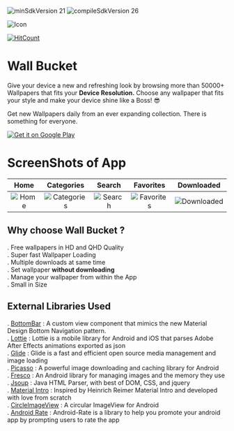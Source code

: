 ![minSdkVersion 21](https://img.shields.io/badge/minSdkVersion-21-red.svg?style=true)
![compileSdkVersion 26](https://img.shields.io/badge/compileSdkVersion-24-yellow.svg?style=true)

 ![Icon](https://i.imgur.com/S1Zytjq.png)  

 [![HitCount](http://hits.dwyl.io/YuganshT79/Wall-Plus.svg)](http://hits.dwyl.io/YuganshT79/Wall-Plus)
 
# **Wall Bucket**
Give your device a new and refreshing look by browsing more than 50000+ Wallpapers that fits your 
**Device Resolution.**
Choose any wallpaper that fits your style and make your device shine 
like a Boss! :sunglasses:

Get new Wallpapers daily from an ever expanding collection.
There is something for everyone.

[![Get it on Google Play](https://developer.android.com/images/brand/en_generic_rgb_wo_60.png)](https://play.google.com/store/apps/details?id=ytstudios.wall.bucket)

# **ScreenShots of App**
| Home | Categories | Search | Favorites | Downloaded |
|:-:|:-:|:-:|:-:|:-:|
| ![Home](https://i.imgur.com/3zkw6BY.png) | ![Categories](https://i.imgur.com/5Z5ENHV.png) | ![Search](https://i.imgur.com/vcnSVaW.png) | ![Favorites](https://i.imgur.com/ADDfQzt.png) | ![Downloaded](https://i.imgur.com/oeWWrr0.png)


## **Why choose Wall Bucket ?**  
. Free wallpapers in HD and QHD Quality  
. Super fast Wallpaper Loading    
. Multiple downloads at same time   
. Set wallpaper **without downloading**  
. Manage your wallpaper from within the App  
. Small in Size   

## **External Libraries Used**
.  [BottomBar](https://github.com/roughike/BottomBar) : A custom view component that mimics the new Material Design Bottom Navigation pattern.  
. [Lottie](https://github.com/airbnb/lottie) : Lottie is a mobile library for Android and iOS that parses Adobe After Effects animations exported as json  
. [Glide](https://github.com/bumptech/glide) : Glide is a fast and efficient open source media management and image loading  
. [Picasso](https://github.com/square/picasso) : A powerful image downloading and caching library for Android  
. [Fresco](https://github.com/facebook/fresco) : An Android library for managing images and the memory they use  
. [Jsoup](https://github.com/jhy/jsoup) : Java HTML Parser, with best of DOM, CSS, and jquery  
. [Material Intro](https://github.com/TangoAgency/material-intro-screen) : Inspired by Heinrich Reimer Material Intro and developed with love from scratch  
. [CircleImageView](https://github.com/hdodenhof/CircleImageView) : A circular ImageView for Android  
. [Android Rate](https://github.com/hotchemi/Android-Rate) : Android-Rate is a library to help you promote your android app by prompting users to rate the app   
